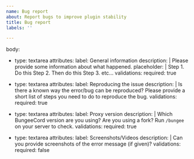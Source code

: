 ```yaml
---
name: Bug report
about: Report bugs to improve plugin stability
title: Bug report
labels: ''

---
```


body:
  - type: textarea
    attributes:
      label: General information
      description: |
        Please provide some information about what happened.
      placeholder: |
        Step 1. Do this
        Step 2. Then do this
        Step 3. etc...
    validations:
      required: true

  - type: textarea
    attributes:
      label: Reproducing the issue
      description: |
      	Is there a known way the error/bug can be reproduced?
        Please provide a short list of steps you need to do to reproduce the bug.
    validations:
      required: true

  - type: textarea
    attributes:
      label: Proxy version
      description: |
      	Which BungeeCord version are you using? Are you using a fork?
        Run `/bungee` on your server to check.
    validations:
      required: true

  - type: textarea
    attributes:
      label: Screenshots/Videos
      description: |
      	Can you provide screenshots of the error message (if given)?
    validations:
      required: false
